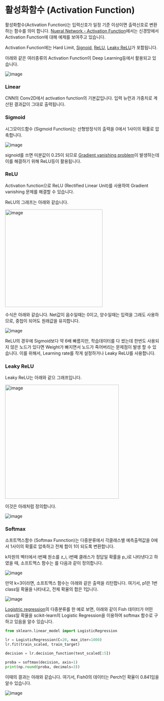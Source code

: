 # 활성화함수 (Activation Function)

활성화함수(Activation Function)는 입력신호가 일정 기준 이상이면 출력신호로 변환하는 함수를 의미 합니다. [Nueral Network - Activation Function](https://github.com/kyopark2014/ML-Algorithms/blob/main/deep-learning.md#activation-function)에서는 신경망에서 Activation Function에 대해 예제를 보여주고 있습니다. 


Activation Function에는 Hard Limit, [Signoid](https://github.com/kyopark2014/ML-Algorithms/blob/main/classification.md#sigmoid), [ReLU](https://github.com/kyopark2014/ML-Algorithms/blob/main/stochastic-gradient-descent.md#relu-rectified-linear-unit), [Leaky ReLU](https://github.com/kyopark2014/ML-Algorithms/blob/main/stochastic-gradient-descent.md#leaky-relu)가 포함됩니다. 

아래와 같은 여러종류의 Activation Function이 Deep Learning등에서 활용되고 있습니다. 

![image](https://user-images.githubusercontent.com/52392004/187075789-d80d2ec9-f16e-4fbe-90f8-16ebaca88752.png)



### Linear

CNN의 Conv2D에서 activation function의 기본값입니다. 입력 뉴런과 가중치로 계산된 결과값이 그대로 출력됩니다. 

### Sigmoid

시그모이드함수 (Sigmoid Function)는 선형방정식의 출력을 0에서 1사이의 확률로 압축합니다.

![image](https://user-images.githubusercontent.com/52392004/185773923-7ca38926-f792-46c6-b339-f8459c2fea8c.png)

signoid를 쓰면 미분값이 0.25이 되므로 [Gradient vanishing problem](https://github.com/kyopark2014/ML-Algorithms/blob/main/stochastic-gradient-descent.md#gradient-vanishing--exploding)이 발생하는데 이를 해결하기 위해 ReLU등이 활용됩니다. 

### ReLU

Activation function으로 ReLU (Rectified Linear Unit)를 사용하여 Gradient vanishing 문제를 해결할 수 있습니다. 

ReLU의 그래프는 아래와 같습니다.

<img width="317" alt="image" src="https://user-images.githubusercontent.com/52392004/187075181-69d7c063-b725-4ace-a6f7-50d0341dff58.png">

수식은 아래와 같습니다. Net값이 음수일때는 0이고, 양수일때는 입력을 그래도 사용하므로, 중첩이 되어도 원래값을 유지합니다. 

![image](https://user-images.githubusercontent.com/52392004/187075198-08d51814-6e66-4ba0-a5ab-5f125fbfe951.png)

ReLU의 경우에 Sigmoid보다 약 6배 빠름지만, 학습데이터를 다 썼는데 한번도 사용되지 않은 노드가 있다면 Weight가 빠지면서 노드가 죽어버리는 문제점이 발생 할 수 있습니다. 이를 위해서, Learning rate를 작게 설정하거나 Leaky ReLU를 사용합니다. 

### Leaky ReLU

Leaky ReLU는 아래와 같으 그래프입니다.

<img width="370" alt="image" src="https://user-images.githubusercontent.com/52392004/187075354-be598ec4-4fc1-47a8-b236-4657127e82b8.png">

이것은 아래처럼 정의합니다. 

![image](https://user-images.githubusercontent.com/52392004/187075372-2a8d4197-a86d-4485-b6fb-f054f38becdf.png)

### Softmax

소프트맥스함수 (Softmax Funnction)는 다중분류에서 각클래스별 예측출력값을 0에서 1사이의 확률로 압축하고 전체 합이 1이 되도록 변환합니다.

k차원의 벡터에서 i번째 원소를 z_i, i번째 클래스가 정답일 확률을 p_i로 나타낸다고 하였을 때, 소프트맥스 함수는 를 다음과 같이 정의합니다.

![image](https://user-images.githubusercontent.com/52392004/186542833-891b29e9-c112-42eb-ba1a-d3023753ccb5.png)

만약 k=3이라면, 소프트맥스 함수는 아래와 같은 출력을 리턴합니다. 여기서, p1은 1번 class일 확율을 나타내고, 전체 확율의 합은 1입니다.

![image](https://user-images.githubusercontent.com/52392004/186542970-f41721df-7539-4424-a922-1e375859e889.png)

[Logistric regression](https://github.com/kyopark2014/ML-Algorithms/blob/main/logistic-regression.md)의 다중분류를 한 예로 보면, 아래와 같이 Fish 데이터가 어떤 class일 확율을 scikit-learn의 Logistic Regression을 이용하여 softmax 함수로 구하고 있음을 알수 있습니다. 


```python
from sklearn.linear_model import LogisticRegression

lr = LogisticRegression(C=20, max_iter=1000)
lr.fit(train_scaled, train_target)

decision = lr.decision_function(test_scaled[:5])

proba = softmax(decision, axis=1)
print(np.round(proba, decimals=3))
```

이때의 결과는 아래와 같습니다. 여기서, Fish0의 데이터는 Perch인 확율이 0.841임을 알수 있습니다.

![image](https://user-images.githubusercontent.com/52392004/186540141-a25f1eaa-c287-4b30-8c58-8a63eb9cac29.png)
